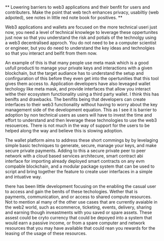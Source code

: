 ** Lowering barriers to web3 applications and their benfit for users and contributers. Make the point that web tech enhances privacy, usabiltiy (web adpoted), see notes in little red note book for positives. **

Web3 applications and wallets are focused on the more technical useri just now, you need a level of technical knowlege to leverage these oppertunites just now so that you understand the risk and potials of the technolgy using a web3 decentralised approch. You do not need to be a computer scientist or engineer, but you do need to understand the key ideas and technolgies so that you interact and beifit from them now.

An example of this is that many people use meta mask which is a good usfull producti to manage your private keys and interactions with a given blockchain, but the target audiance has to understand the setup and confirguration of this before they even get into the opertunities that this tool gives them access to. Application developers have also leveaged wallet techology like meta mask, and provide interfaces that allow you interact withe their ecosystem functionality using a third party wallet. I think this has benifts and drawbacks. The benifits being that developers can create interfaces to their web3 functionality without having to worry about the key management side of the development equation. This as I see it is barrier to adoption by non technical users as users will have to invest the time and effort to understand and then leverage these technologies to use the web3 resouerces. There is not much in the way of support for the users to be helped along the way and believe this is slowing adoption.

The wallet platform aims to address these short commings by by levelaging simple basic techniques to generate, secure, manage your keys, and make secure private payments. Adding to this a secure private peer to peer network with a cloud based services architecure, smart contract abi interface for importing already deployed smart contracts on any evm compable blockchain, and a modular package system that can be used to script and bring together the feature to create user interfaces in a simple and intuative way.   


 there has been little development focusing on the enabling the casual user to access and gain the benits of these techologies. Wether that is payments, communication, and or access to shared compute resources. Not to mention al many of the other use cases that are currently avaiable in the web2 world, such as ecommerce, ticketing, events, delivery, sharing and earning though inveastments with you saved or spare assets. These assest could be cryto currency that could be depoyed into a system that would earn a passive income, or from a spare computer and network resources that you may have available that could rean you rewards for the leasing of the usage of these resources.
